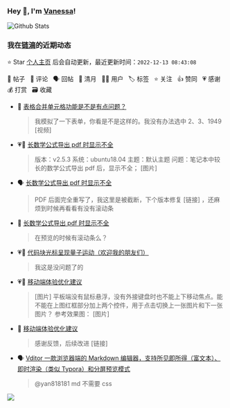 ### Hey 👋, I'm [Vanessa](http://vanessa.b3log.org/)!

![Github Stats](https://github-readme-stats.vercel.app/api?username=Vanessa219&show_icons=true)

<!--events start -->

### 我在[链滴](https://ld246.com)的近期动态

⭐️ Star [个人主页](https://github.com/Vanessa219/Vanessa219) 后会自动更新，最近更新时间：`2022-12-13 08:43:08`

📝 帖子 &nbsp; 💬 评论 &nbsp; 🗣 回帖 &nbsp; 🌙 清月 &nbsp; 👨‍💻 用户 &nbsp; 🏷️ 标签 &nbsp; ⭐️ 关注 &nbsp; 👍 赞同 &nbsp; 💗 感谢 &nbsp; 💰 打赏 &nbsp; 🗃 收藏

* 💬 [表格合并单元格功能是不是有点问题？](https://ld246.com/article/1670058423507/comment/1670855287578#comments)

  > 我模拟了一下表单，你看是不是这样的。我没有办法选中 2、3、1949 [视频]
* 💗📝 [长数学公式导出 pdf 时显示不全](https://ld246.com/article/1670826258870)

  > 版本：v2.5.3 系统：ubuntu18.04 主题：默认主题 问题：笔记本中较长的数学公式导出 pdf 后，显示不全； [图片]
* 🗣 [长数学公式导出 pdf 时显示不全](https://ld246.com/article/1670826258870/comment/1670850257516#comments)

  > PDF 后面完全重写了，我这里是被截断，下个版本修复 [链接] ，还麻烦到时候再看看有没有滚动条
* 💬 [长数学公式导出 pdf 时显示不全](https://ld246.com/article/1670826258870/comment/1670853642729#comments)

  > 在预览的时候有滚动条么？
* 💗💬 [代码块光标呈现量子运动（欢迎我的朋友们）](https://ld246.com/article/1650623107430/comment/1670662537131#comments)

  > 我这是没问题了的
* 💗📝 [移动端体验优化建议](https://ld246.com/article/1670600066527)

  > [图片] 平板端没有鼠标悬浮，没有外接键盘时也不能上下移动焦点。能不能在上图红框部分加上两个控件，用于点击切换上一张图片和下一张图片？ 参考效果图： [图片]
* 💬 [移动端体验优化建议](https://ld246.com/article/1670600066527/comment/1670644615169#comments)

  > 感谢反馈，后续改进 [链接]
* 🗣 [Vditor 一款浏览器端的 Markdown 编辑器，支持所见即所得（富文本）、即时渲染（类似 Typora）和分屏预览模式](https://ld246.com/article/1549638745630/comment/1670377964228#comments)

  > @yan818181 md 不需要 css


<!--events end -->

<a title="Hits" target="_blank" href="https://github.com/Vanessa219/Vanessa219"><img src="https://hits.b3log.org/Vanessa219/Vanessa219.svg"></a>
